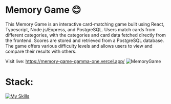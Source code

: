 # Memory Game 😊

This Memory Game is an interactive card-matching game built using React, Typescript, Node.js/Express, and PostgreSQL. Users match cards from different categories, with the categories and card data fetched directly from the frontend. Scores are stored and retrieved from a PostgreSQL database. The game offers various difficulty levels and allows users to view and compare their results with others.

Visit live: https://memory-game-gamma-one.vercel.app/
![MemoryGame](https://github.com/user-attachments/assets/24aa35f9-7871-431e-baa6-3cbd00223cee)

# Stack:
[![My Skills](https://skillicons.dev/icons?i=vite,react,ts,tailwind,nodejs,express,postgres,vercel)](https://skillicons.dev)
